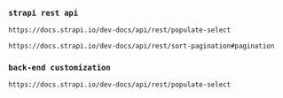 
### `strapi rest api`
```bash
https://docs.strapi.io/dev-docs/api/rest/populate-select

https://docs.strapi.io/dev-docs/api/rest/sort-pagination#pagination

```


### `back-end customization`
```bash
https://docs.strapi.io/dev-docs/api/rest/populate-select

```
